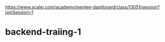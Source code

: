 
https://www.scaler.com/academy/mentee-dashboard/class/13051/session?joinSession=1

# backend-traiing-1